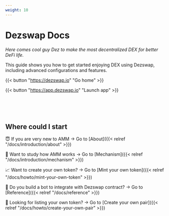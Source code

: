 ```yaml
---
weight: 10
---
```


# **Dezswap Docs**

*Here comes cool guy Dez to make the most decentralized DEX for better DeFi life.*

This guide shows you how to get started enjoying DEX using Dezswap, including advanced configurations and features.

{{< button "https://dezswap.io" "Go home" >}}

{{< button "https://app.dezswap.io" "Launch app" >}}

<br>
<br>
<br>

## **Where could I start**

😇 If you are very new to AMM -> Go to [About]({{< relref "/docs/introduction/about" >}})

📝 Want to study how AMM works -> Go to [Mechanism]({{< relref "/docs/introduction/mechanism" >}})

📈 Want to create your own token? -> Go to [Mint your own token]({{< relref "/docs/howto/mint-your-own-token" >}})

🤖 Do you build a bot to integrate with Dezswap contract? -> Go to [Reference]({{< relref "/docs/reference" >}})

🚀 Looking for listing your own token? -> Go to [Create your own pair]({{< relref "/docs/howto/create-your-own-pair" >}})
